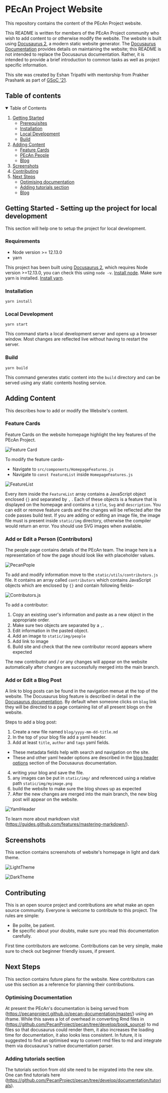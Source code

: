 # PEcAn Project Website

This repository contains the content of the PEcAn Project website. 

This README is written for members of the PEcAn Project community who wish to add content to or otherwise modify the website.
The website is built using [Docusaurus 2](https://docusaurus.io/), a modern static website generator. 
The [Docusaurus Documentation](https://docusaurus.io/docs) provides details on maintaining the website; this README is not intended to replace the Docusaurus documentation. 
Rather, it is intended to provide a brief introduction to common tasks as well as project specific information. 

This site was created by Eshan Tripathi with mentorship from Prakher Prashank as part of [GSoC '21](https://summerofcode.withgoogle.com/). 

## Table of contents

<details open="open">
  <summary>Table of Contents</summary>
  <ol>
    <li>
      <a href="#getting-started">Getting Started</a>
      <ul>
        <li><a href="#prerequisites">Prerequisites</a></li>
        <li><a href="#installation">Installation</a></li>
        <li><a href="#local-development">Local Development</a></li>
        <li><a href="#build">Build</a></li>
      </ul>
    </li>
    <li>
      <a href="#adding-content">Adding Content</a>
      <ul>
        <li><a href="#feature-cards">Feature Cards</a></li>
        <li><a href="#pecan-people">PEcAn People</a></li>
        <li><a href="#blog">Blog</a></li>
      </ul>
    </li>
    <li><a href="#screenshots">Screenshots</a></li>
    <li><a href="#contributing">Contributing</a></li>
    <li>
      <a href="#next-steps">Next Steps</a>
      <ul>
        <li><a href="#optimising-documentation">Optimising documentation</a></li>
        <li><a href="#adding-tutorials">Adding tutorials section</a></li>
        <li><a href="#blog">Blog</a></li>
      </ul>
    </li>
  </ol>
</details>

## Getting Started - Setting up the project for local development 

This section will help one to setup the project for local development.

### Requirements

- Node version >= 12.13.0
- yarn

This project has been built using [Docusaurus 2](https://docusaurus.io/), which requires Node version >=12.13.0, you can check this using `node -v`. [Install node](https://nodejs.org/en/download/).
Make sure yarn is installed. [Install yarn](https://classic.yarnpkg.com/en/docs/install/#debian-stable).

### Installation

```console
yarn install
```

### Local Development

```console
yarn start
```

This command starts a local development server and opens up a browser window. Most changes are reflected live without having to restart the server.

### Build

```console
yarn build
```

This command generates static content into the `build` directory and can be served using any static contents hosting service.

## Adding Content

This describes how to add or modify the Website's content.

### Feature Cards

Feature Cards on the website homepage highlight the key features of the PEcAn Project.

![Feature Card](screenshots/featureCard.png)

To modify the feature cards-

- Navigate to `src/components/HomepageFeatures.js`
- Navigate to `const FeatureList` inside `HomepageFeatures.js`

![FeatureList](screenshots/FeatureList.png)

Every item inside the `FeatureList` array contains a JavaScript object enclosed `{}` and separated by `,` . 
Each of these objects is a feature that is displayed on the homepage and contains a `title`, `Svg` and `description`. 
You can edit or remove feature cards and the changes will be reflected after the code passes build test. 
If you are adding or editing an image file, the image file must is present inside `static/img` directory, otherwise the compiler would return an error.
You should use SVG images when available.

###  Add or Edit a Person (Contributors) 

The people page contains details of the PEcAn team. The image here is a representation of how the page should look like with placeholder values.

![PecanPople](screenshots/pecanPeople.png)

To add and modify information move to the `static/utils/contributors.js` file. 
It contains an array called `contributors` which contains JavaScript objects which are enclosed by `{}` and contain following fields-

![Contributors.js](screenshots/contributors.png)

To add a contributor:
1. Copy an existing user's information and paste as a new object in the appropriate order. 
2. Make sure two objects are separated by a `,`. 
3. Edit information in the pasted object.
4. Add an image to `static/img/people`
5. Add link to image
6. Build site and check that the new contributor record appears where expected

The new contributor and / or any changes will appear on the website automatically after changes are successfully merged into the main branch.

### Add or Edit a Blog Post

A link to blog posts can be found in the navigation menue at the top of the website. 
The Docusaurus blog feature is described in detail in the [Docusaurus documentation](https://docusaurus.io/docs/blog). 
By default when someone clicks on `blog` link they will be directed to a page containing list of all present blogs on the website.

Steps to add a blog post:

1. Create a new file named  `blog/yyyy-mm-dd-title.md`
2. In the top of your blog file add a yaml header.
3. Add at least `title`, `author` and `tags` yaml fields. 
  - These metadata fields help with search and navigation on the site. 
  - These and other yaml header options are described in the [blog header options](https://docusaurus.io/docs/blog#header-options) section of the Docusaurus documentation.   
4. writing your blog and save the file. 
5. any images can be put in `static/img/` and referenced using a relative path `static/img/myimage.png` 
6. build the website to make sure the blog shows up as expected 
7. After the new changes are merged into the main branch, the new blog post will appear on the website.

![YamlHeader](screenshots/yamlHeader.png)

<!-- instead of that screenshot, perhaps provide a code chunk here  -->

To learn more about markdown visit (https://guides.github.com/features/mastering-markdown/). 


## Screenshots

This section contains screenshots of website's homepage in light and dark theme.

![LightTheme](screenshots/light.png)

![DarkTheme](screenshots/dark.png)

## Contributing

This is an open source project and contributions are what make an open source community.
Everyone is welcome to contribute to this project. The rules are simple:

- Be polite, be patient.
- Be specific about your doubts, make sure you read this documentation carefully.

First time contributors are welcome. Contributions can be very simple, make sure to check out beginner friendly issues, if present.

## Next Steps

This section contains future plans for the website. New contributors can use this section as a reference for planning their contributions.

### Optimising Documentation

At present the PEcAn's documentation is being served from (https://pecanproject.github.io/pecan-documentation/master/) using an iframe. While this saves a lot of overhead in converting Rmd files in (https://github.com/PecanProject/pecan/tree/develop/book_source) to md files so that docusaurus could render them, it also increases the loading time for documentation, it also looks less consistent.
In future, it is suggested to find an optimised way to convert rmd files to md and integrate them via docusaurus's native documentation parser.

### Adding tutorials section

The tutorials section from old site need to be migrated into the new site. 
One can find tutorials here (https://github.com/PecanProject/pecan/tree/develop/documentation/tutorials).

